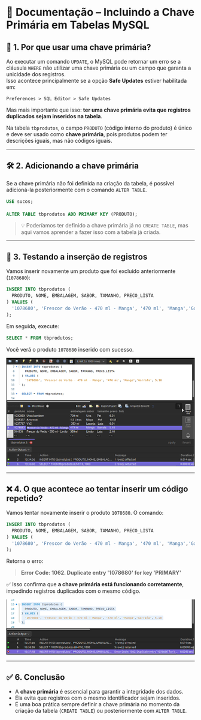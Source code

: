 
# 📘 **Documentação – Incluindo a Chave Primária em Tabelas MySQL**

## 🧩 1. Por que usar uma chave primária?

Ao executar um comando `UPDATE`, o MySQL pode retornar um erro se a cláusula `WHERE` não utilizar uma chave primária ou um campo que garanta a unicidade dos registros.  
Isso acontece principalmente se a opção **Safe Updates** estiver habilitada em:

```
Preferences > SQL Editor > Safe Updates
```

Mas mais importante que isso: **ter uma chave primária evita que registros duplicados sejam inseridos na tabela**.

Na tabela `tbprodutos`, o campo `PRODUTO` (código interno do produto) é único e deve ser usado como **chave primária**, pois produtos podem ter descrições iguais, mas não códigos iguais.

---

## 🛠️ 2. Adicionando a chave primária

Se a chave primária não foi definida na criação da tabela, é possível adicioná-la posteriormente com o comando `ALTER TABLE`.

```sql
USE sucos;

ALTER TABLE tbprodutos ADD PRIMARY KEY (PRODUTO);
```

> 💡 Poderíamos ter definido a chave primária já no `CREATE TABLE`, mas aqui vamos aprender a fazer isso com a tabela já criada.

---

## 🧪 3. Testando a inserção de registros

Vamos inserir novamente um produto que foi excluído anteriormente (`1078680`):

```sql
INSERT INTO tbprodutos (
  PRODUTO, NOME, EMBALAGEM, SABOR, TAMANHO, PRECO_LISTA
) VALUES (
  '1078680', 'Frescor do Verão - 470 ml - Manga', '470 ml', 'Manga','Garrafa', 5.18
);
```

Em seguida, execute:

```sql
SELECT * FROM tbprodutos;
```

Você verá o produto `1078680` inserido com sucesso.

<img src="../images/insert-primary.png" width="750" ><br>

---

## ❌ 4. O que acontece ao tentar inserir um código repetido?

Vamos tentar novamente inserir o produto `1078680`. O comando:

```sql
INSERT INTO tbprodutos (
  PRODUTO, NOME, EMBALAGEM, SABOR, TAMANHO, PRECO_LISTA
) VALUES (
  '1078680', 'Frescor do Verão - 470 ml - Manga', '470 ml', 'Manga','Garrafa', 5.18
);
```

Retorna o erro:

> **Error Code: 1062. Duplicate entry '1078680' for key 'PRIMARY'**

✅ Isso confirma que **a chave primária está funcionando corretamente**, impedindo registros duplicados com o mesmo código.


<img src="../images/erro-alter-primary.png" width="750" ><br>

---


## ✅ 6. Conclusão

- A **chave primária** é essencial para garantir a integridade dos dados.
- Ela evita que registros com o mesmo identificador sejam inseridos.
- É uma boa prática sempre definir a chave primária no momento da criação da tabela (`CREATE TABLE`) ou posteriormente com `ALTER TABLE`.